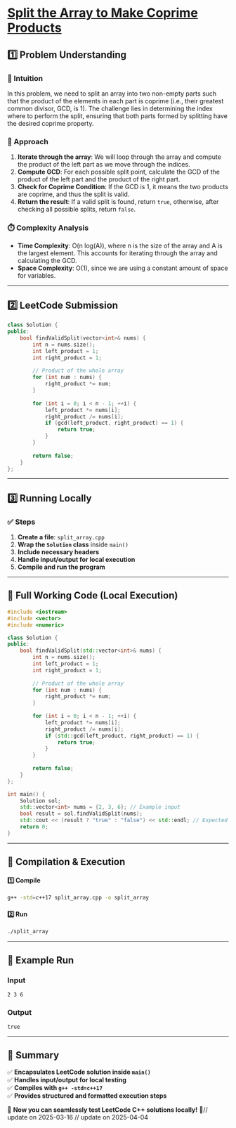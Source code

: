 # **[Split the Array to Make Coprime Products](https://leetcode.com/problems/split-the-array-to-make-coprime-products/description/)**  

## **1️⃣ Problem Understanding**  
### **📌 Intuition**  
In this problem, we need to split an array into two non-empty parts such that the product of the elements in each part is coprime (i.e., their greatest common divisor, GCD, is 1). The challenge lies in determining the index where to perform the split, ensuring that both parts formed by splitting have the desired coprime property. 

### **🚀 Approach**  
1. **Iterate through the array**: We will loop through the array and compute the product of the left part as we move through the indices.
2. **Compute GCD**: For each possible split point, calculate the GCD of the product of the left part and the product of the right part.
3. **Check for Coprime Condition**: If the GCD is 1, it means the two products are coprime, and thus the split is valid.
4. **Return the result**: If a valid split is found, return `true`, otherwise, after checking all possible splits, return `false`.

### **⏱️ Complexity Analysis**  
- **Time Complexity**: O(n log(A)), where n is the size of the array and A is the largest element. This accounts for iterating through the array and calculating the GCD.
- **Space Complexity**: O(1), since we are using a constant amount of space for variables.

---

## **2️⃣ LeetCode Submission**  
```cpp
class Solution {
public:
    bool findValidSplit(vector<int>& nums) {
        int n = nums.size();
        int left_product = 1;
        int right_product = 1;
        
        // Product of the whole array
        for (int num : nums) {
            right_product *= num;
        }
        
        for (int i = 0; i < n - 1; ++i) {
            left_product *= nums[i];
            right_product /= nums[i];
            if (gcd(left_product, right_product) == 1) {
                return true;
            }
        }
        
        return false;
    }
};
```

---  

## **3️⃣ Running Locally**  
### **✅ Steps**  
1. **Create a file**: `split_array.cpp`  
2. **Wrap the `Solution` class** inside `main()`  
3. **Include necessary headers**  
4. **Handle input/output for local execution**  
5. **Compile and run the program**  

---  

## **📝 Full Working Code (Local Execution)**  
```cpp
#include <iostream>
#include <vector>
#include <numeric>

class Solution {
public:
    bool findValidSplit(std::vector<int>& nums) {
        int n = nums.size();
        int left_product = 1;
        int right_product = 1;
        
        // Product of the whole array
        for (int num : nums) {
            right_product *= num;
        }
        
        for (int i = 0; i < n - 1; ++i) {
            left_product *= nums[i];
            right_product /= nums[i];
            if (std::gcd(left_product, right_product) == 1) {
                return true;
            }
        }
        
        return false;
    }
};

int main() {
    Solution sol;
    std::vector<int> nums = {2, 3, 6}; // Example input
    bool result = sol.findValidSplit(nums);
    std::cout << (result ? "true" : "false") << std::endl; // Expected output
    return 0;
}
```  

---  

## **🔧 Compilation & Execution**  
#### **1️⃣ Compile**  
```bash
g++ -std=c++17 split_array.cpp -o split_array
```  

#### **2️⃣ Run**  
```bash
./split_array
```  

---  

## **🎯 Example Run**  
### **Input**  
```
2 3 6
```  
### **Output**  
```
true
```  

---  

## **📌 Summary**  
✅ **Encapsulates LeetCode solution inside `main()`**  
✅ **Handles input/output for local testing**  
✅ **Compiles with `g++ -std=c++17`**  
✅ **Provides structured and formatted execution steps**  

🚀 **Now you can seamlessly test LeetCode C++ solutions locally!** 🚀// update on 2025-03-16
// update on 2025-04-04
